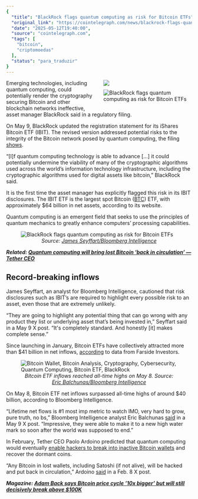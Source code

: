 ```yaml
---
{
  "title": "BlackRock flags quantum computing as risk for Bitcoin ETFs",
  "original_link": "https://cointelegraph.com/news/blackrock-flags-quantum-computing-as-risk-for-bitcoin-etfs?utm_source=rss_feed&utm_medium=rss&utm_campaign=rss_partner_inbound",
  "date": "2025-05-12T19:40:00",
  "source": "cointelegraph.com",
  "tags": [
    "bitcoin",
    "criptomoedas"
  ],
  "status": "para_traduzir"
}
---
```


<p style="float: right; margin: 0 0 10px 15px; width: 240px;"><img src="https://images.cointelegraph.com/images/840_aHR0cHM6Ly9zMy5jb2ludGVsZWdyYXBoLmNvbS91cGxvYWRzLzIwMjQtMTIvMDE5M2FmNjgtMzQ5NC03OTEyLTk3NDktMjEwZmE4MWYxYWJh.jpg" /></p><p><p style="float: right; margin: 0 0 10px 15px; width: 240px;"><img alt="BlackRock flags quantum computing as risk for Bitcoin ETFs" src="https://images.cointelegraph.com/images/840_aHR0cHM6Ly9zMy5jb2ludGVsZWdyYXBoLmNvbS91cGxvYWRzLzIwMjQtMTIvMDE5M2FmNjgtMzQ5NC03OTEyLTk3NDktMjEwZmE4MWYxYWJh.jpg" /></p><p>Emerging technologies, including quantum computing, could potentially render the cryptography securing Bitcoin and other blockchain networks ineffective, asset manager BlackRock said in a regulatory filing.&nbsp;<p>On May 9, BlackRock updated the registration statement for its iShares Bitcoin ETF (IBIT). The revised version addressed potential risks to the integrity of the Bitcoin network posed by quantum computing, the filing <a href="https://www.sec.gov/Archives/edgar/data/1980994/000143774925015853/bit20250418_posam.htm" rel="null" target="null" title="null">shows</a>.</p><p>&ldquo;[I]f quantum computing technology is able to advance [&hellip;] it could potentially undermine the viability of many of the cryptographic algorithms used across the world&rsquo;s information technology infrastructure, including the cryptographic algorithms used for digital assets like bitcoin,&rdquo; BlackRock said. </p><p>It is the first time the asset manager has explicitly flagged this risk in its IBIT disclosures. The IBIT ETF is the largest spot Bitcoin (<a href="https://cointelegraph.com/bitcoin-price" rel="" target="_self" title="https://cointelegraph.com/bitcoin-price">BTC</a>) ETF, with approximately $64 billion in net assets, according to its website.&nbsp;</p><p>Quantum computing is an emergent field that seeks to use the principles of quantum mechanics to greatly enhance computers&rsquo; processing capabilities.&nbsp;</p><figure><img alt="BlackRock flags quantum computing as risk for Bitcoin ETFs" src="https://s3.cointelegraph.com/uploads/2025-05/0196c5b0-a629-74d8-bd0a-37fc4418118a" title="" /><figcaption style="text-align: center;"><em>Source: </em><a href="https://x.com/JSeyff/status/1920962621919924347" rel="nofollow noopener" target="_blank" title="https://x.com/JSeyff/status/1920962621919924347"><em>James Seyffart/Bloomberg Intelligence </em></a></figcaption></figure><p><em><strong>Related: </strong></em><a href="https://cointelegraph.com/news/quantum-computing-bitcoin-lost-wallet-threat-tether-ceo" rel="" target="_self" title="https://cointelegraph.com/news/quantum-computing-bitcoin-lost-wallet-threat-tether-ceo"><em><strong>Quantum computing will bring lost Bitcoin 'back in circulation&rsquo; &mdash; Tether CEO</strong></em></a></p><h2>Record-breaking inflows</h2><p>James Seyffart, an analyst for Bloomberg Intelligence, cautioned that risk disclosures such as IBIT&rsquo;s are required to highlight every possible risk to an asset, even those that are extremely unlikely.&nbsp;</p><p>&ldquo;They are going to highlight any potential thing that can go wrong with any product they list or underlying asset that&rsquo;s being invested in,&rdquo; Seyffart said in a May 9 X post. &ldquo;It's completely standard. And honestly [it] makes complete sense.&rdquo;</p><p>Since launching in January, Bitcoin ETFs have collectively attracted more than $41 billion in net inflows, <a href="https://farside.co.uk/btc/" rel="null" target="null" title="null">according</a> to data from Farside Investors.&nbsp;</p><figure><img alt="Bitcoin Wallet, Bitcoin Analysis, Cryptography, Cybersecurity, Quantum Computing, Bitcoin ETF, BlackRock" src="https://s3.cointelegraph.com/uploads/2025-05/0196c5b9-2cff-7471-8c1d-2acf35ed31bb" title="" /><figcaption style="text-align: center;"><em>Bitcoin ETF inflows reached all-time highs on May 8. Source: </em><a href="https://x.com/EricBalchunas/status/1920879466466996304" rel="nofollow noopener" target="_blank" title="https://x.com/EricBalchunas/status/1920879466466996304"><em>Eric Balchunas/Bloomberg Intelligence</em></a></figcaption></figure><p>On May 8, Bitcoin ETF net inflows surpassed all-time highs of around $40 billion, according to Bloomberg Intelligence.&nbsp;</p><p>&ldquo;Lifetime net flows is #1 most imp metric to watch IMO, very hard to grow, pure truth, no bs,&rdquo; Bloomberg Intelligence analyst Eric Balchunas <a href="https://x.com/EricBalchunas/status/1920879466466996304" rel="nofollow noopener" target="_blank" title="https://x.com/EricBalchunas/status/1920879466466996304">said</a> in a May 9 X post. &ldquo;Impressive, they were able to make it to a new high water mark so soon after the world was supposed to end.&rdquo;</p><p>In February, Tether CEO Paolo Ardoino predicted that quantum computing would eventually <a href="https://cointelegraph.com/news/quantum-computing-bitcoin-lost-wallet-threat-tether-ceo" rel="null" target="null" title="null">enable hackers to break into inactive Bitcoin wallets</a> and recover the dormant coins.&nbsp;</p><p>&ldquo;Any Bitcoin in lost wallets, including Satoshi (if not alive), will be hacked and put back in circulation,&rdquo; Ardoino <a href="https://x.com/paoloardoino/status/1888259298641191049" rel="null" target="null" title="https://x.com/paoloardoino/status/1888259298641191049">said</a> in a Feb. 8 X post.</p><p><em><strong>Magazine:&nbsp;</strong></em><a href="https://cointelegraph.com/magazine/adam-back-blockstream-bitcoin-etfs-whitepaper-satoshi-nakamoto-cointelegraph-profile/" rel="null" target="null" title="https://cointelegraph.com/magazine/adam-back-blockstream-bitcoin-etfs-whitepaper-satoshi-nakamoto-cointelegraph-profile/"><em><strong>Adam Back says Bitcoin price cycle &rsquo;10x bigger&rsquo; but will still decisively break above $100K</strong></em></a></p><p><br /><br /><br /><br /></p></p>
</p>